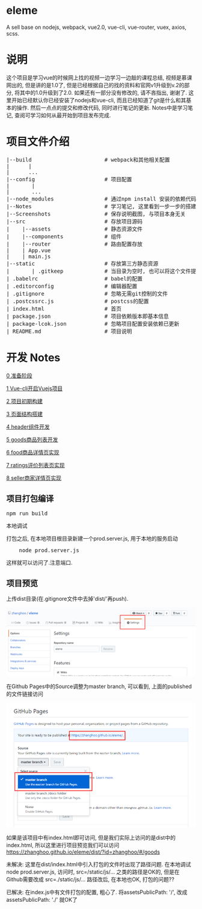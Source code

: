 # eleme
A sell base on nodejs, webpack, vue2.0, vue-cli, vue-router, vuex, axios, scss.

# 说明
这个项目是学习vue的时候网上找的视频一边学习一边敲的课程总结, 视频是慕课网出的, 但是讲的是1.0了, 但是已经根据自己的找的资料和官网v1升级到v.2的部分, 将其中的1.0升级到了2.0. 如果还有一部分没有修改的, 请不吝指出, 谢谢了.
这里开始已经默认你已经安装了nodejs和vue-cli, 而且已经知道了git是什么和其基本的操作. 然后一点点的提交和修改代码, 同时进行笔记的更新. Notes中是学习笔记, 查阅可学习如何从最开始到项目发布完成.

# 项目文件介绍
<pre>
|--build                       # webpack和其他相关配置
|      |
|      ...
|--config                      # 项目配置
|       |
|       ...
|--node_modules                # 通过npm install 安装的依赖代码库
|--Notes                       # 学习笔记, 这里看到一步一步的搭建完整项目的学习笔记 与项目本身无关
|--Screenshots                 # 保存说明截图, 与项目本身无关
|--src                         # 存放项目源码
|    |--assets                 # 静态资源文件
|    |--components             # 组件
|    |--router                 # 路由配置存放
|    | App.vue
|    | main.js
|--static                      # 存放第三方静态资源
|       | .gitkeep             # 当目录为空时, 也可以将这个文件提交到git仓库中
| .babelrc                     # babel的配置
| .editorconfig                # 编辑器配置
| .gitignore                   # 忽略无需git控制的文件
| .postcssrc.js                # postcss的配置
| index.html                   # 首页
| package.json                 # 项目依赖版本即基本信息
| package-lcok.json            # 忽略项目配置安装依赖已更新
| README.md                    # 项目说明
</pre>

# 开发 Notes
<p><a href="https://github.com/zhanghoo/eleme/blob/master/Notes/0.Ready.md" title="0 准备阶段">0 准备阶段</a></p>
<p><a href="https://github.com/zhanghoo/eleme/blob/master/Notes/1.Use%20vue-cli.md" title="1 Vue-cli开启Vuejs项目">1 Vue-cli开启Vuejs项目</a></p>
<p><a href="https://github.com/zhanghoo/eleme/blob/master/Notes/2.Infrastructure%20setup.md" title="2 项目初期构建">2 项目初期构建</a></p>
<p><a href="https://github.com/zhanghoo/eleme/blob/master/Notes/3.Build%20page%20structure.md" title="3 页面结构搭建">3 页面结构搭建</a></p>
<p><a href="https://github.com/zhanghoo/eleme/blob/master/Notes/4.header's%20component%20development.md" title="4 header组件开发">4 header组件开发</a></p>
<p><a href="https://github.com/zhanghoo/eleme/blob/master/Notes/5.good's%20list%20development.md" title="5 goods商品列表开发">5 goods商品列表开发</a></p>
<p><a href="https://github.com/zhanghoo/eleme/blob/master/Notes/6.food's%20detail%20development.md" title="6 food商品详情页实现">6 food商品详情页实现</a></p>
<p><a href="https://github.com/zhanghoo/eleme/blob/master/Notes/7.rating's%20list%20development.md" title="7 ratings评价列表页实现">7 ratings评价列表页实现</a></p>
<p><a href="https://github.com/zhanghoo/eleme/blob/master/Notes/8.seller's%20detail%20development.md" title="8 seller商家详情页实现">8 seller商家详情页实现</a></p>

## 项目打包编译
<pre>
npm run build
</pre>
<p>本地调试</p>
<p>打包之后, 在本地项目根目录新建一个prod.server.js, 用于本地的服务启动</p>
<pre>
	node prod.server.js
</pre>
<p>这样就可以访问了.注意端口.</p>

## 项目预览
<p>上传dist目录(在.gitignore文件中去掉'dist/'再push). </p>
<p><img src="https://github.com/zhanghoo/eleme/blob/master/Screenshots/20171020011.png" alt="settings"></p>
<p>在Github Pages中的Source调整为master branch, 可以看到, 上面的published 的文件链接访问</p>
<p><img src="https://github.com/zhanghoo/eleme/blob/master/Screenshots/20171020012.png" alt="Github Pages"></p>
<p>如果是该项目中有index.html即可访问, 但是我们实际上访问的是dist中的index.html, 所以这里进行项目预览我们可以访问<a href="https://zhanghoo.github.io/eleme/dist/?id=zhanghoo/#/goods" title="eleme 项目预览">https://zhanghoo.github.io/eleme/dist/?id=zhanghoo/#/goods</a></p>

<p>未解决: 这里在dist/index.html中引入打包的文件时出现了路径问题. 在本地调试node prod.server.js, 访问时, src=/static/js/... 之类的路径是OK的, 但是在Github需要改成 src=./static/js/... 路径改后, 在本地也OK, 打包的问题??</p>
<p>已解决: 在index.js中有文件打包的配置, 粗心了. 将assetsPublicPath: '/', 改成 assetsPublicPath: './' 就OK了</p>

